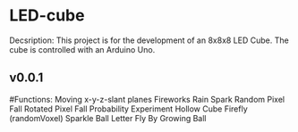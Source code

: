 # LED-cube
Decsription: This project is for the development of an 8x8x8 LED Cube. The cube is controlled with an Arduino Uno.

v0.0.1
--------
#Functions:
  Moving x-y-z-slant planes
  Fireworks
  Rain
  Spark
  Random Pixel Fall
  Rotated Pixel Fall
  Probability Experiment
  Hollow Cube
  Firefly (randomVoxel)
  Sparkle
  Ball
  Letter Fly By
  Growing Ball
